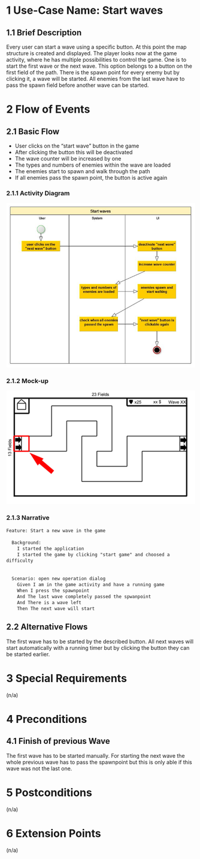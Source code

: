 # 1 Use-Case Name: Start waves

## 1.1 Brief Description
Every user can start a wave using a specific button. At this point the map structure is created and displayed. The player looks now at the game activity, where he has multiple possibilities to control the game. One is to start the first wave or the next wave. This option belongs to a button on the first field of the path. There is the spawn point for every enemy but by clicking it, a wave will be started. All enemies from the last wave have to pass the spawn field before another wave can be started.

# 2 Flow of Events
## 2.1 Basic Flow
- User clicks on the “start wave” button in the game
- After clicking the button this will be deactivated
- The wave counter will be increased by one
- The types and numbers of enemies within the wave are loaded
- The enemies start to spawn and walk through the path
- If all enemies pass the spawn point, the button is active again

### 2.1.1 Activity Diagram
![Activity Diagram for StartWaves](./Activity_Diagram-Start_Waves.jpg)

### 2.1.2 Mock-up
![Mockup for StartWaves](./Mockup-Start_Waves.jpg)

### 2.1.3 Narrative
```gherkin
Feature: Start a new wave in the game

  Background:
    I started the application
    I started the game by clicking "start game" and choosed a difficulty


  Scenario: open new operation dialog
    Given I am in the game activity and have a running game
    When I press the spawnpoint
    And The last wave completely passed the spwanpoint
    And There is a wave left
    Then The next wave will start
```

## 2.2 Alternative Flows
The first wave has to be started by the described button. All next waves will start automatically with a running timer but by clicking the button they can be started earlier.

# 3 Special Requirements
(n/a)

# 4 Preconditions
## 4.1 Finish of previous Wave
The first wave has to be started manually. For starting the next wave the whole previous wave has to pass the spawnpoint but this is only able if this wave was not the last one.

# 5 Postconditions
(n/a)
 
# 6 Extension Points
(n/a)
